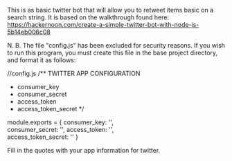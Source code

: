 This is as basic twitter bot that will allow you to retweet items basic on a search string. It is based on the walkthrough found here:
https://hackernoon.com/create-a-simple-twitter-bot-with-node-js-5b14eb006c08

N. B. The file "config.js" has been excluded for security reasons. If you wish to run this program, you must create this file in the base project directory, and format it as follows:

//config.js
/** TWITTER APP CONFIGURATION
 * consumer_key
 * consumer_secret
 * access_token
 * access_token_secret
 */

module.exports = {
    consumer_key: '',  
    consumer_secret: '',
    access_token: '',  
    access_token_secret: ''
  }

Fill in the quotes with your app information for twitter.